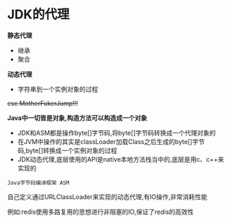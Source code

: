 # JDK的代理

**静态代理**
- 继承 
- 聚合

**动态代理**
- 字符串到一个实例对象的过程
 
 ~~csc MotherFukerJump!!!~~
 
**Java中一切皆是对象,构造方法可以构造成一个对象**

- JDK和ASM都是操作byte[]字节码,将byte[]字节码转换成一个代理对象的
- 在JVM中操作的其实是classLoader加载Class之后生成的byte[]字节码,byte[]转换成一个实例对象的过程
- JDK动态代理,底层使用的API是native本地方法栈当中的,底层是用c、c++来实现的

`Java字节码编译框架 ASM`

自己定义通过URLClassLoader来实现的动态代理,有IO操作,非常消耗性能

例如:redis使用多路复用的思想进行非阻塞的IO,保证了redis的高效性